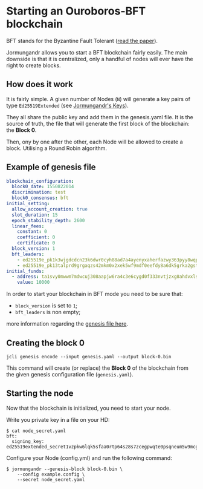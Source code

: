 # Starting an Ouroboros-BFT blockchain

BFT stands for the Byzantine Fault Tolerant
([read the paper](https://iohk.io/research/papers/#L5IHCV53)).

Jormungandr allows you to start a BFT blockchain fairly easily. The main
downside is that it is centralized, only a handful of nodes will ever have
the right to create blocks.

## How does it work

It is fairly simple. A given number of Nodes (`N`) will generate
a key pairs of type `Ed25519Extended` (see
[Jormungandr's Keys](./jormungandr_keys.md)).

They all share the public key and add them in the genesis.yaml file.
It is the source of truth, the file that will generate the first block
of the blockchain: the **Block 0**.

Then, ony by one after the other, each Node will be allowed to create a block.
Utilising a Round Robin algorithm.

## Example of genesis file

```yaml
blockchain_configuration:
  block0_date: 1550822014
  discrimination: test
  block0_consensus: bft
initial_setting:
  allow_account_creation: true
  slot_duration: 15
  epoch_stability_depth: 2600
  linear_fees:
    constant: 0
    coefficient: 0
    certificate: 0
  block_version: 1
  bft_leaders:
    - ed25519e_pk1k3wjgdcdcn23k6dwr0cyh88ad7a4ayenyxaherfazwy363pyy8wqppn7j3
    - ed25519e_pk13talprd9grgaqzs42mkm0x2xek5wf9mdf0eefdy8a6dk5grka2gstrp3en
initial_funds:
  - address: ta1svy0mwwm7mdwcuj308aapjw6ra4c3e6cygd0f333nvtjzxg8ahdvxlswdf0
    value: 10000
```

In order to start your blockchain in BFT mode you need to be sure that:

* `block_version` is set to `1`;
* `bft_leaders` is non empty;

more information regarding the [genesis file here](./genesis_file.md).

## Creating the block 0

```
jcli genesis encode --input genesis.yaml --output block-0.bin
```

This command will create (or replace) the **Block 0** of the blockchain
from the given genesis configuration file (`genesis.yaml`).

## Starting the node

Now that the blockchain is initialized, you need to start your node.

Write you private key in a file on your HD:

```
$ cat node_secret.yaml
bft:
  signing_key: ed25519extended_secret1vzpkw6lqk5sfaa0rtp64s28s7zcegpwqte0psqneum5w9mcgafd0gwexmfn7s96lqja5sv520zx6hx5hd0qsgahp3ta8grrrxkd8n0cjmaqre
```

Configure your Node (config.yml) and run the following command:

```
$ jormungandr --genesis-block block-0.bin \
    --config example.config \
    --secret node_secret.yaml
```
